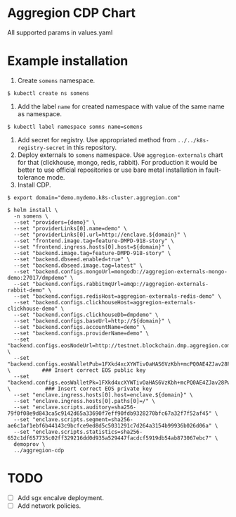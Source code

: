Aggregion CDP Chart
===================

All supported params in values.yaml


Example installation
====================

1. Create `somens` namespace.
```
$ kubectl create ns somens
```
1. Add the label `name` for created namespace with value of the same name as namespace.
```
$ kubectl label namespace somns name=somens
```
1. Add secret for registry. Use appropriated method from `../../k8s-registry-secret` in this repository.
1. Deploy externals to `somens` namespace. Use `aggregion-externals` chart for that (clickhouse, mongo, redis, rabbit).
   For production it would be better to use official repositories or use bare metal installation in fault-tolerance mode.
1. Install CDP.
```
$ export domain="demo.mydemo.k8s-cluster.aggregion.com"

$ helm install \
  -n somens \
  --set "providers={demo}" \
  --set "providerLinks[0].name=demo" \
  --set "providerLinks[0].url=http://enclave.${domain}" \
  --set "frontend.image.tag=feature-DMPD-918-story" \
  --set "frontend.ingress.hosts[0].host=${domain}" \
  --set "backend.image.tag=feature-DMPD-918-story" \
  --set "backend.dbseed.enabled=true" \
  --set "backend.dbseed.image.tag=latest" \
  --set "backend.configs.mongoUrl=mongodb://aggregion-externals-mongo-demo:27017/dmpdemo" \
  --set "backend.configs.rabbitmqUrl=amqp://aggregion-externals-rabbit-demo" \
  --set "backend.configs.redisHost=aggregion-externals-redis-demo" \
  --set "backend.configs.clickhouseHost=aggregion-externals-clickhouse-demo" \
  --set "backend.configs.clickhouseDb=dmpdemo" \
  --set "backend.configs.baseUrl=http://${domain}" \
  --set "backend.configs.accountName=demo" \
  --set "backend.configs.providerName=demo" \
  --set "backend.configs.eosNodeUrl=http://testnet.blockchain.dmp.aggregion.com:9999" \
  --set "backend.configs.eosWalletPub=1FXkd4xcXYWTivOaHAS6VzKbh+mcPQ0AE4ZJav28Pw==" \          ### Insert correct EOS public key
  --set "backend.configs.eosWalletPk=1FXkd4xcXYWTivOaHAS6VzKbh+mcPQ0AE4ZJav28Pw==" \           ### Insert correct EOS private key
  --set "enclave.ingress.hosts[0].host=enclave.${domain}" \
  --set "enclave.ingress.hosts[0].paths[0]=/" \
  --set "enclave.scripts.auditory=sha256-79f0f08e9d843ca5c9142d65a33690f7eff90fdb9328270bfc67a32f7f52af45" \
  --set "enclave.scripts.segment=sha256-ae6c1af1ebf6b44143c9bcfce9ed8d5c5031291c7d264a3154b99936b026d06a" \
  --set "enclave.scripts.statistics=sha256-652c1df657735c02ff329216dd0d935a529447facdcf5919db54ab873067ebc7" \
  demoprov \
  ../aggregion-cdp
```

TODO
====

- [ ] Add sgx encalve deployment.
- [ ] Add network policies.
